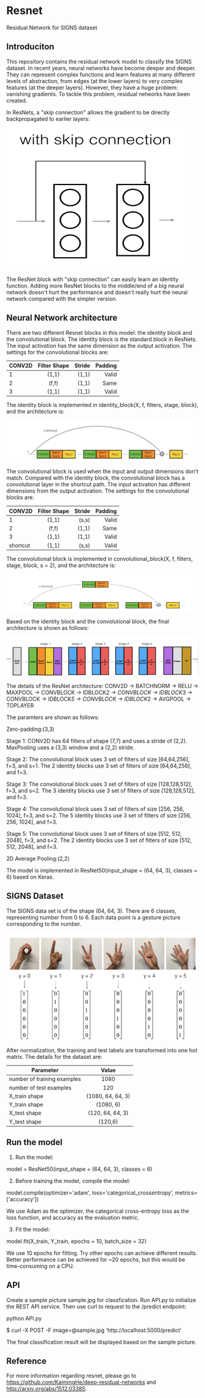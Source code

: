 # Resnet
Residual Network for SIGNS dataset

## Introduciton

This repository contains the residual network model to classify the SIGNS dataset. In recent years, neural networks have become deeper and deeper. They can represent complex functions and learn features at many different levels of abstraction, from edges (at the lower layers) to very complex features (at the deeper layers). However, they have a huge problem: vanishing gradients. To tackle this problem, residual networks have been created.

In ResNets, a "skip connection" allows the gradient to be directly backpropagated to earlier layers:
![](https://github.com/lixihan/hello-world/blob/master/resnet.png "")

The ResNet block with "skip connection" can easily learn an identity function. Adding more ResNet blocks to the middle/end of a big neural network doesn't hurt the performance and doesn't really hurt the neural network compared with the simpler version. 

## Neural Network architecture

There are two different Resnet blocks in this model: the identity block and the convolutional block. The identity block is the standard block in ResNets. The input activation has the same dimension as the output activation. The settings for the convolutional blocks are:

| CONV2D        | Filter Shape  | Stride | Padding | 
| ------------- |:-------------:| -----: | -----:  |
| 1             |          (1,1)|  (1,1) |    Valid|
| 2             |          (f,f)|  (1,1) |     Same|
| 3             |          (1,1)|  (1,1) |    Valid|

The identity block is implemented in identity_block(X, f, filters, stage, block), and the architecture is:

![](https://github.com/lixihan/hello-world/blob/master/Identity_block.png "")

The convolutional block is used when the input and output dimensions don't match. Compared with the identity block, the convolutional block has a convolutional layer in the shortcut path. The input activation has different dimensions from the output activation. The settings for the convolutional blocks are:

| CONV2D        | Filter Shape  | Stride | Padding | 
| ------------- |:-------------:| -----: | -----:  |
| 1             |          (1,1)|  (s,s) |    Valid|
| 2             |          (f,f)|  (1,1) |     Same|
| 3             |          (1,1)|  (1,1) |    Valid|
| shortcut      |          (1,1)|  (s,s) |    Valid|


The convolutional block is implemented in convolutional_block(X, f, filters, stage, block, s = 2), and the architecture is:

![](https://github.com/lixihan/hello-world/blob/master/convolutional_block.png "")

Based on the identity block and the convolutional block, the final architecture is shown as follows:

![](https://github.com/lixihan/hello-world/blob/master/res_model.png "")

The details of the ResNet architecture:
    CONV2D -> BATCHNORM -> RELU -> MAXPOOL -> CONVBLOCK -> IDBLOCK*2 -> CONVBLOCK -> IDBLOCK*3
    -> CONVBLOCK -> IDBLOCK*5 -> CONVBLOCK -> IDBLOCK*2 -> AVGPOOL -> TOPLAYER

The paramters are shown as follows: 

Zero-padding:(3,3)

Stage 1: CONV2D has 64 filters of shape (7,7) and uses a stride of (2,2). MaxPooling uses a (3,3) window and a (2,2) stride.

Stage 2: The convolutional block uses 3 set of filters of size [64,64,256], f=3, and s=1. The 2 identity blocks use 3 set of filters of size [64,64,256], and f=3.

Stage 3: The convolutional block uses 3 set of filters of size [128,128,512], f=3, and s=2. The 3 identity blocks use 3 set of filters of size [128,128,512], and f=3.

Stage 4: The convolutional block uses 3 set of filters of size [256, 256, 1024], f=3, and s=2. The 5 identity blocks use 3 set of filters of size [256, 256, 1024], and f=3.

Stage 5: The convolutional block uses 3 set of filters of size [512, 512, 2048], f=3, and s=2. The 2 identity blocks use 3 set of filters of size [512, 512, 2048], and f=3.

2D Average Pooling:(2,2) 

The model is implemented in ResNet50(input_shape = (64, 64, 3), classes = 6) based on Keras.

## SIGNS Dataset
The SIGNS data set is of the shape (64, 64, 3). There are 6 classes, representing number from 0 to 6. Each data point is a gesture picture corresponding to the number.

![](https://github.com/lixihan/hello-world/blob/master/SIGNS_dataset.png "")

After normalization, the training and test labels are transformed into one hot matrix. The details for the dataset are:

| Parameter                  | Value            | 
| -------------              |:-------------:   | 
| number of training examples|              1080| 
|     number of test examples|               120|
|               X_train shape| (1080, 64, 64, 3)|
|               Y_train shape|         (1080, 6)|
|                X_test shape|  (120, 64, 64, 3)|
|                Y_test shape|           (120,6)|


## Run the model
1. Run the model:

model = ResNet50(input_shape = (64, 64, 3), classes = 6)

2. Before training the model, compile the model:

model.compile(optimizer='adam', loss='categorical_crossentropy', metrics=['accuracy'])

We use Adam as the optimizer, the categorical cross-entropy loss as the loss function, and accuracy as the evaluation metric.

3. Fit the model:

model.fit(X_train, Y_train, epochs = 10, batch_size = 32)

We use 10 epochs for fitting. Try other epochs can achieve different results. Better performance can be achieved for ~20 epochs, but this would be time-consuming on a CPU.

## API

Create a sample picture sample.jpg for classfication. Run API.py to initialize the REST API service. Then use curl to request to the /predict endpoint:

python API.py

$ curl -X POST -F image=@sample.jpg 'http://localhost:5000/predict'

The final classification result will be displayed based on the sample picture. 


## Reference
For more information regarding resnet, please go to https://github.com/KaimingHe/deep-residual-networks and http://arxiv.org/abs/1512.03385.



















